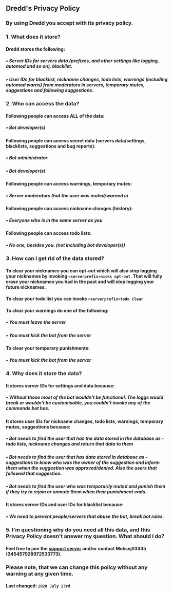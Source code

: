 ## Dredd's Privacy Policy

### By using Dredd you accept with its privacy policy. 

### 1. What does it store?
#### Dredd stores the following: 
##### • Server IDs for servers data (prefixes, and other settings like logging, automod and so on), blacklist.
##### • User IDs for blacklist, nickname changes, todo lists, warnings (including automod warns) from moderators in servers, temporary mutes, suggestions and following suggestions.

### 2. Who can access the data?
#### Following people can access ALL of the data:
##### • Bot developer(s)
#### Following people can access secret data (servers data/settings, blacklists, suggestions and bug reports):
##### • Bot administrator
##### • Bot developer(s)
#### Following people can access warnings, temporary mutes:
##### • Server moderators that the user was muted/warned in
#### Following people can access nickname changes (history):
##### • Everyone who is in the same server as you
#### Following people can access todo lists:
##### • No one, besides you. (not including bot developer(s))

### 3. How can I get rid of the data stored?
#### To clear your nicknames you can opt-out which will also stop logging your nicknames by invoking `<serverprefix>nicks opt-out`. That will fully erase your nicknames you had in the past and will stop logging your future nicknames.
#### To clear your todo list you can invoke `<serverprefix>todo clear`
#### To clear your warnings do one of the following:
##### • You must leave the server
##### • You must kick the bot from the server
#### To clear your temporary punishments:
##### • You must kick the bot from the server

### 4. Why does it store the data?
#### It stores server IDs for settings and data because:
##### • Without those most of the bot wouldn't be functional. The loggs would break or wouldn't be customisable, you couldn't invoke any of the commands bot has.
#### It stores user IDs for nickname changes, todo lists, warnings, temporary mutes, suggestions because:
##### • Bot needs to find the user that has the data stored in the database as - todo lists, nickname changes and return that data to them
##### • Bot needs to find the user that has data stored in database as - suggestions to know who was the owner of the suggestion and inform them when the suggestion was approved/denied. Also the users that followed that suggestion.
##### • Bot needs to find the user who was temporarily muted and punish them if they try to rejoin or unmute them when their punishment ends.
#### It stores server IDs and user IDs for blacklist because:
##### • We need to prevent people/servers that abuse the bot, break bot rules.

### 5. I'm questioning why do you need all this data, and this Privacy Policy doesn't answer my question. What should I do?
#### Feel free to join the [support server](https://discord.gg/f3MaASW) and/or contact Moksej#3335 (345457928972533773).

### Please note, that we can change this policy without any warning at any given time.
#### **Last changed:** `2020 July 23rd`
